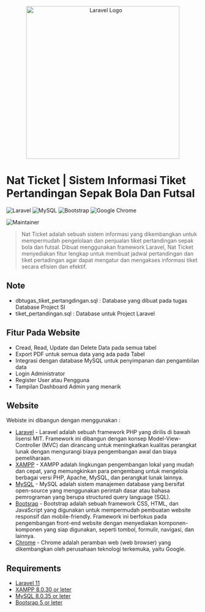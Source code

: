 <p align="center"><a href="https://laravel.com" target="_blank"><img src="https://raw.githubusercontent.com/laravel/art/master/logo-lockup/5%20SVG/2%20CMYK/1%20Full%20Color/laravel-logolockup-cmyk-red.svg" width="400" alt="Laravel Logo"></a></p>

# Nat Ticket | Sistem Informasi Tiket Pertandingan Sepak Bola Dan Futsal

 ![Laravel](https://img.shields.io/badge/laravel-%23FF2D20.svg?style=for-the-badge&logo=laravel&logoColor=white)  ![MySQL](https://img.shields.io/badge/MySQL-005C84?style=for-the-badge&logo=mysql&logoColor=white) ![Bootstrap](https://img.shields.io/badge/bootstrap-%238511FA.svg?style=for-the-badge&logo=bootstrap&logoColor=white) ![Google Chrome](https://img.shields.io/badge/Google%20Chrome-4285F4?style=for-the-badge&logo=GoogleChrome&logoColor=white)
 

![Maintainer](https://img.shields.io/badge/maintainer-MohammadJoenathan|2218060-blue)
> Nat Ticket adalah sebuah sistem informasi yang dikembangkan untuk mempermudah pengelolaan dan penjualan tiket pertandingan sepak bola dan futsal. Dibuat menggunakan framework Laravel, Nat Ticket menyediakan fitur lengkap untuk membuat jadwal pertandingan dan tiket pertadingan agar dapat mengatur dan mengakses informasi tiket secara efisien dan efektif.

## Note
- dbtugas_tiket_pertangdingan.sql : Database yang dibuat pada tugas Database Project SI
- tiket_pertandingan.sql : Database untuk Project Laravel

## Fitur Pada Website

- Cread, Read, Update dan Delete Data pada semua tabel
- Export PDF untuk semua data yang ada pada Tabel
- Integrasi dengan database MySQL untuk penyimpanan dan pengambilan data
- Login Administrator
- Register User atau Pengguna
- Tampilan Dashboard Admin yang menarik

## Website

Webiste ini dibangun dengan menggunakan :

- [Laravel](https://laravel.com/docs/11.x/installation) - Laravel adalah sebuah framework PHP yang dirilis di bawah lisensi MIT. Framework ini dibangun dengan konsep Model-View-Controller (MVC) dan dirancang untuk meningkatkan kualitas perangkat lunak dengan mengurangi biaya pengembangan awal dan biaya pemeliharaan.
- [XAMPP](https://www.apachefriends.org/download.html) - XAMPP adalah lingkungan pengembangan lokal yang mudah dan cepat, yang memungkinkan para pengembang untuk mengelola berbagai versi PHP, Apache, MySQL, dan perangkat lunak lainnya. 
- [MySQL](https://www.mysql.com/) - MySQL adalah sistem manajemen database yang bersifat open-source yang menggunakan perintah dasar atau bahasa pemrograman yang berupa structured query language (SQL).
- [Bootsrap](https://getbootstrap.com/) - Bootstrap adalah sebuah framework CSS, HTML, dan JavaScript yang digunakan untuk mempermudah pembuatan website responsif dan mobile-friendly. Framework ini berfokus pada pengembangan front-end website dengan menyediakan komponen-komponen yang siap digunakan, seperti tombol, formulir, navigasi, dan lainnya.
- [Chrome](https://www.google.com/intl/id/chrome/) - Chrome adalah peramban web (web browser) yang dikembangkan oleh perusahaan teknologi terkemuka, yaitu Google.

## Requirements

- [Laravel 11](https://laravel.com/docs/11.x/installatio)
- [XAMPP 8.0.30 or leter](https://www.apachefriends.org/download.html)
- [MySQL 8.0.35 or leter](https://dev.mysql.com/downloads/installer/) 
- [Bootsrap 5 or leter](https://getbootstrap.com/)
